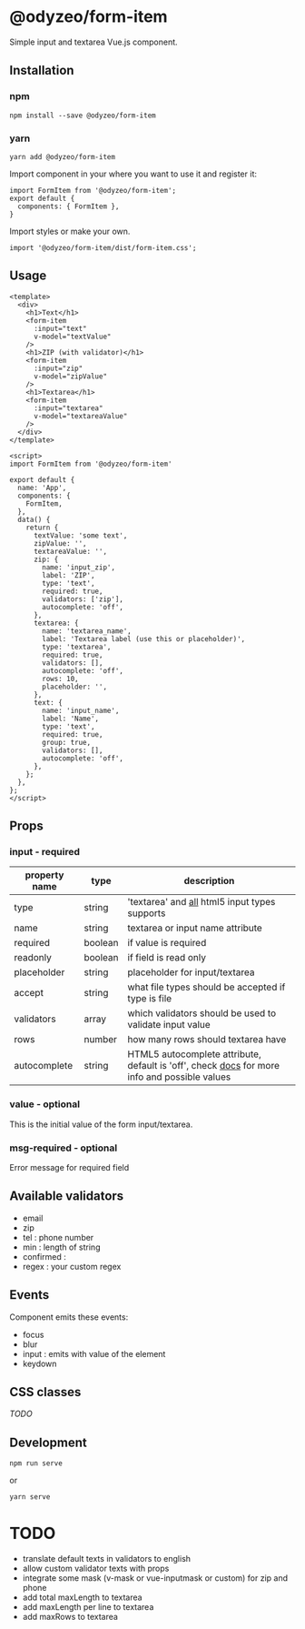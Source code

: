 # @odyzeo/form-item

Simple input and textarea Vue.js component.

## Installation

### npm

```
npm install --save @odyzeo/form-item
```

### yarn

```
yarn add @odyzeo/form-item
```

Import component in your where you want to use it and register it:

```
import FormItem from '@odyzeo/form-item';
export default {
  components: { FormItem },
}
```

Import styles or make your own.

```
import '@odyzeo/form-item/dist/form-item.css';
```

## Usage

```
<template>
  <div>
    <h1>Text</h1>
    <form-item
      :input="text"
      v-model="textValue"
    />
    <h1>ZIP (with validator)</h1>
    <form-item
      :input="zip"
      v-model="zipValue"
    />
    <h1>Textarea</h1>
    <form-item
      :input="textarea"
      v-model="textareaValue"
    />
  </div>
</template>
```

```
<script>
import FormItem from '@odyzeo/form-item'

export default {
  name: 'App',
  components: {
    FormItem,
  },
  data() {
    return {
      textValue: 'some text',
      zipValue: '',
      textareaValue: '',
      zip: {
        name: 'input_zip',
        label: 'ZIP',
        type: 'text',
        required: true,
        validators: ['zip'],
        autocomplete: 'off',
      },
      textarea: {
        name: 'textarea_name',
        label: 'Textarea label (use this or placeholder)',
        type: 'textarea',
        required: true,
        validators: [],
        autocomplete: 'off',
        rows: 10,
        placeholder: '',
      },
      text: {
        name: 'input_name',
        label: 'Name',
        type: 'text',
        required: true,
        group: true,
        validators: [],
        autocomplete: 'off',
      },
    };
  },
};
</script>
```

## Props

### input - required
| property name | type | description |
| --- | --- | --- |
| type | string | 'textarea' and [all](https://developer.mozilla.org/en-US/docs/Web/HTML/Element/input) html5 input types supports |
| name | string | textarea or input name attribute |
| required | boolean | if value is required |
| readonly | boolean | if field is read only |
| placeholder | string | placeholder for input/textarea |
| accept | string | what file types should be accepted if type is file |
| validators | array | which validators should be used to validate input value |
| rows | number | how many rows should textarea have |
| autocomplete | string | HTML5 autocomplete attribute, default is 'off', check [docs](https://developer.mozilla.org/en-US/docs/Web/HTML/Attributes/autocomplete) for more info and possible values |

### value - optional
This is the initial value of the form input/textarea.

### msg-required - optional
Error message for required field

## Available validators
- email
- zip
- tel : phone number
- min : length of string
- confirmed :
- regex : your custom regex

## Events
Component emits these events:
- focus
- blur
- input : emits with value of the element
- keydown

## CSS classes
*TODO*

## Development

```
npm run serve
```

or

```bash
yarn serve
```


# TODO
- translate default texts in validators to english
- allow custom validator texts with props
- integrate some mask (v-mask or vue-inputmask or custom) for zip and phone
- add total maxLength to textarea
- add maxLength per line to textarea
- add maxRows to textarea
